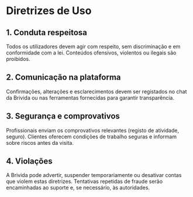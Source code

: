 # Diretrizes de Uso

## 1. Conduta respeitosa
Todos os utilizadores devem agir com respeito, sem discriminação e em conformidade com a lei. Conteúdos ofensivos, violentos ou ilegais são proibidos.

## 2. Comunicação na plataforma
Confirmações, alterações e esclarecimentos devem ser registados no chat da Brivida ou nas ferramentas fornecidas para garantir transparência.

## 3. Segurança e comprovativos
Profissionais enviam os comprovativos relevantes (registo de atividade, seguro). Clientes oferecem condições de trabalho seguras e informam sobre riscos antes da visita.

## 4. Violações
A Brivida pode advertir, suspender temporariamente ou desativar contas que violem estas diretrizes. Tentativas repetidas de fraude serão encaminhadas ao suporte e, se necessário, às autoridades.
